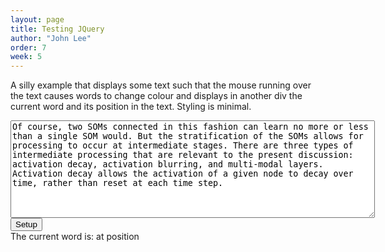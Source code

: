 ```yaml
---
layout: page
title: Testing JQuery
author: "John Lee"
order: 7
week: 5
---
```


A silly example that displays some text such that the mouse running over the text causes words to change colour and displays in another div the current word and its position in the text. Styling is minimal.

<div id="maindiv">
<!-- Textarea containing arbitrary text; the user can paste something else into this textarea if they want -->
<textarea rows="10" cols="70" id="wordarea">
Of course, two SOMs connected in this fashion can learn no more or less than a single SOM would. But the stratification of the SOMs allows for processing to occur at intermediate stages. There are three types of intermediate processing that are relevant to the present discussion: activation decay, activation blurring, and multi-modal layers. Activation decay allows the activation of a given node to decay over time, rather than reset at each time step.
</textarea>
<br />
<input type=button onclick="setupWords()" value="Setup">  <!-- Button that will call setupWords() when clicked -->
</div>
<!-- div that will be hidden except when the mouse is over a word in the text -->
<div id="div2">The current word is: <span id="wddiv"></span> at position <span id="posdiv"></span></div>

<script>

function setupWords()
{
  var words = $("#wordarea").val();  // Gets the value (text content) of the textarea

  // Here we split the string of words up into an array of individual words
  var wordsArray = words.split(" ");

  // Throw away the words, because we're going to rebuild this string with some added HTML
  words = "";

  // Loop through the array of words ...
  for (var i=0; i < wordsArray.length; i++ ) {
    // put span tag around each word, including a unique id and class 'word'
    wordsArray[i] = "<span class='word' id='wd"+i+"'>"+wordsArray[i]+"</span>";
    // and now stick these back together into a single string again
    words = words+wordsArray[i]+" ";
  }

  // Show the resulting HTML string on the error console, just as a diagnostic
  console.log("words is ", words);


  // Note this is exactly equivalent to:  document.getElementById("maindiv").innerHTML=words;
  $("#maindiv").html(words);

  setupjQ();
}

function setupjQ()
{
  $(".word").mouseenter(function(){  // what to do if the mouse enters one of the span elements (class is word)
    $(this).css("color","red");    // turn this element, that the mouse has entered, red
    $("#wddiv").html($(this).html());  // put the innerHTML of this element (a word) into wddiv
      // Get the id attribute of this element (e.g. "wd27"), take off the first two characters ("wd"),
      // then put the remainder (e.g. "27") into the innerHTML of posdiv
    $("#posdiv").html($(this).attr("id").substring(2));
    $("#div2").show();    // show div2 element
  });

  $(".word").mouseleave(function(){  // what to do when the mouse leaves the span element
    $(this).css("color","blue");
    $("#div2").hide();
  });
}

$(document).ready(function(){
  $("#div2").hide();    // hide div2 element as soon as document is ready (on page load)
});
</script>
